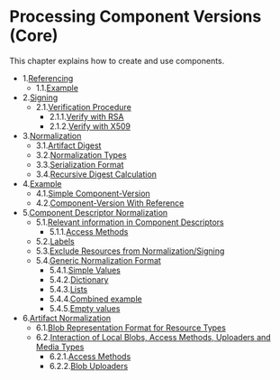 # Processing Component Versions (Core)

This chapter explains how to create and use components.

* 1.[Referencing](01-references.md#referencing)
  * 1.1.[Example](01-references.md#example)
* 2.[Signing](02-signing.md#signing)
  * 2.1.[Verification Procedure](02-signing.md#verification-procedure)
    * 2.1.1.[Verify with RSA](02-signing.md#verify-with-rsa)
    * 2.1.2.[Verify with X509](02-signing.md#verify-with-x509)
* 3.[Normalization](03-signing-process.md#signing-process-and-normalization)
  * 3.1.[Artifact Digest](03-signing-process.md#determing-the-artifact-digests)
  * 3.2.[Normalization Types](03-signing-process.md#normalization-types)
  * 3.3.[Serialization Format](03-signing-process.md#serialization-format)
  * 3.4.[Recursive Digest Calculation](03-signing-process.md#recursive-digest-calculation)
* 4.[Example](04-signing-examples.md#examples-for-signing-of-component-versions)
  * 4.1.[Simple Component-Version](04-signing-examples.md#simple-component-version)
  * 4.2.[Component-Version With Reference](04-signing-examples.md#component-version-with-reference)
* 5.[Component Descriptor Normalization](04-signing-examples.md#component-descriptor-normalization)
  * 5.1.[Relevant information in Component Descriptors](04-signing-examples.md#relevant-information-in-component-descriptors)
    * 5.1.1.[Access Methods](05-component-descriptor-normalization.md#access-methods)
  * 5.2.[Labels](05-component-descriptor-normalization.md#labels)
  * 5.3.[Exclude Resources from Normalization/Signing](05-component-descriptor-normalization.md#exclude-resources-from-normalizationsigning)
  * 5.4.[Generic Normalization Format](05-component-descriptor-normalization.md#generic-normalization-format)
    * 5.4.1.[Simple Values](05-component-descriptor-normalization.md#simple-values)
    * 5.4.2.[Dictionary](05-component-descriptor-normalization.md#dictionary)
    * 5.4.3.[Lists](05-component-descriptor-normalization.md#lists)
    * 5.4.4.[Combined example](05-component-descriptor-normalization.md#combined-example)
    * 5.4.5.[Empty values](05-component-descriptor-normalization.md#empty-values)
* 6.[Artifact Normalization](06-artifact-normalization.md#artifact-normalization)
  * 6.1.[Blob Representation Format for Resource Types](06-artifact-normalization.md#blob-representation-format-for-resource-types)
  * 6.2.[Interaction of Local Blobs, Access Methods, Uploaders and Media Types](06-artifact-normalization.md#interaction-of-local-blobs-access-methods-uploaders-and-media-types)
    * 6.2.1.[Access Methods](06-artifact-normalization.md#access-methods)
    * 6.2.2.[Blob Uploaders](06-artifact-normalization.md#blob-uploaders)
